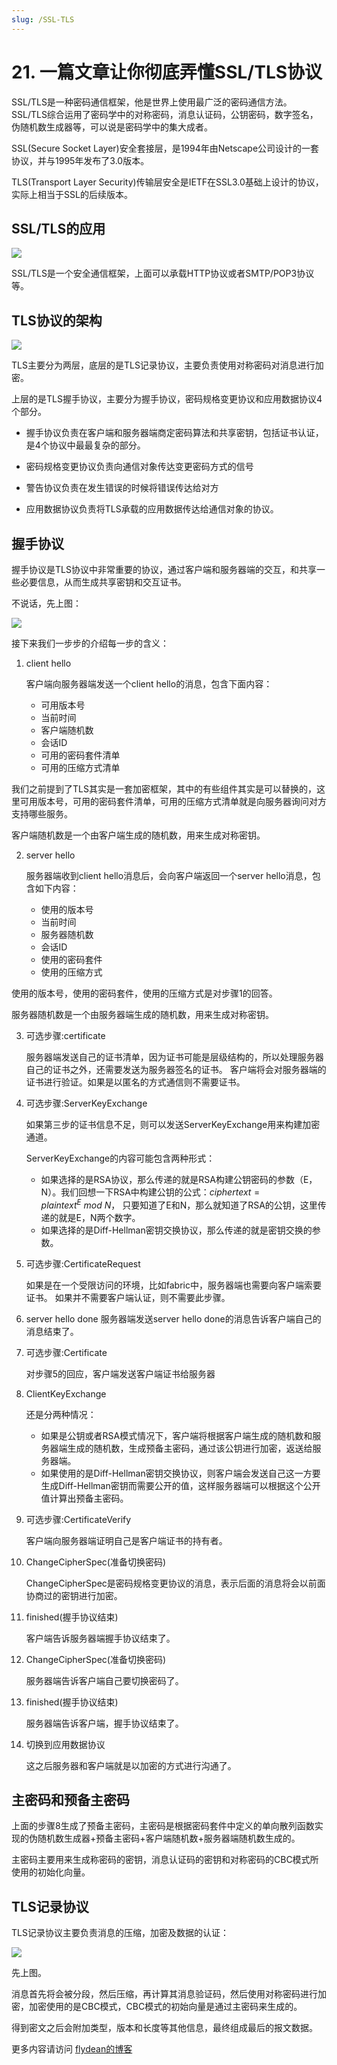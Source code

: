 ```yaml
---
slug: /SSL-TLS
---
```


# 21. 一篇文章让你彻底弄懂SSL/TLS协议

SSL/TLS是一种密码通信框架，他是世界上使用最广泛的密码通信方法。SSL/TLS综合运用了密码学中的对称密码，消息认证码，公钥密码，数字签名，伪随机数生成器等，可以说是密码学中的集大成者。

SSL(Secure Socket Layer)安全套接层，是1994年由Netscape公司设计的一套协议，并与1995年发布了3.0版本。

TLS(Transport Layer Security)传输层安全是IETF在SSL3.0基础上设计的协议，实际上相当于SSL的后续版本。

## SSL/TLS的应用

![](https://img-blog.csdnimg.cn/20200401135304781.png)

SSL/TLS是一个安全通信框架，上面可以承载HTTP协议或者SMTP/POP3协议等。

## TLS协议的架构

![](https://img-blog.csdnimg.cn/20200401135528732.png)

TLS主要分为两层，底层的是TLS记录协议，主要负责使用对称密码对消息进行加密。

上层的是TLS握手协议，主要分为握手协议，密码规格变更协议和应用数据协议4个部分。

* 握手协议负责在客户端和服务器端商定密码算法和共享密钥，包括证书认证，是4个协议中最最复杂的部分。

* 密码规格变更协议负责向通信对象传达变更密码方式的信号

* 警告协议负责在发生错误的时候将错误传达给对方

* 应用数据协议负责将TLS承载的应用数据传达给通信对象的协议。

## 握手协议

握手协议是TLS协议中非常重要的协议，通过客户端和服务器端的交互，和共享一些必要信息，从而生成共享密钥和交互证书。

不说话，先上图：

![](https://img-blog.csdnimg.cn/20200401211630253.png)

接下来我们一步步的介绍每一步的含义：

1. client hello
   
   客户端向服务器端发送一个client hello的消息，包含下面内容：
   * 可用版本号
   * 当前时间
   * 客户端随机数
   * 会话ID
   * 可用的密码套件清单
   * 可用的压缩方式清单

我们之前提到了TLS其实是一套加密框架，其中的有些组件其实是可以替换的，这里可用版本号，可用的密码套件清单，可用的压缩方式清单就是向服务器询问对方支持哪些服务。

客户端随机数是一个由客户端生成的随机数，用来生成对称密钥。

2. server hello
   
   服务器端收到client hello消息后，会向客户端返回一个server hello消息，包含如下内容：
   * 使用的版本号
   * 当前时间
   * 服务器随机数
   * 会话ID
   * 使用的密码套件
   * 使用的压缩方式

使用的版本号，使用的密码套件，使用的压缩方式是对步骤1的回答。

服务器随机数是一个由服务器端生成的随机数，用来生成对称密钥。

3. 可选步骤:certificate
   
   服务器端发送自己的证书清单，因为证书可能是层级结构的，所以处理服务器自己的证书之外，还需要发送为服务器签名的证书。
   客户端将会对服务器端的证书进行验证。如果是以匿名的方式通信则不需要证书。

4. 可选步骤:ServerKeyExchange
   
   如果第三步的证书信息不足，则可以发送ServerKeyExchange用来构建加密通道。

   ServerKeyExchange的内容可能包含两种形式：
   * 如果选择的是RSA协议，那么传递的就是RSA构建公钥密码的参数（E，N）。我们回想一下RSA中构建公钥的公式：$ciphertext=plaintext^E\ mod\ N$， 只要知道了E和N，那么就知道了RSA的公钥，这里传递的就是E，N两个数字。
   * 如果选择的是Diff-Hellman密钥交换协议，那么传递的就是密钥交换的参数。

5. 可选步骤:CertificateRequest
   
   如果是在一个受限访问的环境，比如fabric中，服务器端也需要向客户端索要证书。
   如果并不需要客户端认证，则不需要此步骤。

6. server hello done
   服务器端发送server hello done的消息告诉客户端自己的消息结束了。

7. 可选步骤:Certificate
   
   对步骤5的回应，客户端发送客户端证书给服务器

8. ClientKeyExchange
   
   还是分两种情况：
   * 如果是公钥或者RSA模式情况下，客户端将根据客户端生成的随机数和服务器端生成的随机数，生成预备主密码，通过该公钥进行加密，返送给服务器端。
   * 如果使用的是Diff-Hellman密钥交换协议，则客户端会发送自己这一方要生成Diff-Hellman密钥而需要公开的值，这样服务器端可以根据这个公开值计算出预备主密码。

9. 可选步骤:CertificateVerify
    
    客户端向服务器端证明自己是客户端证书的持有者。

10. ChangeCipherSpec(准备切换密码)
    
    ChangeCipherSpec是密码规格变更协议的消息，表示后面的消息将会以前面协商过的密钥进行加密。

11. finished(握手协议结束)
    
    客户端告诉服务器端握手协议结束了。

12. ChangeCipherSpec(准备切换密码)
    
    服务器端告诉客户端自己要切换密码了。

13. finished(握手协议结束)
    
    服务器端告诉客户端，握手协议结束了。

14. 切换到应用数据协议
    
    这之后服务器和客户端就是以加密的方式进行沟通了。

## 主密码和预备主密码

上面的步骤8生成了预备主密码，主密码是根据密码套件中定义的单向散列函数实现的伪随机数生成器+预备主密码+客户端随机数+服务器端随机数生成的。

主密码主要用来生成称密码的密钥，消息认证码的密钥和对称密码的CBC模式所使用的初始化向量。

## TLS记录协议

TLS记录协议主要负责消息的压缩，加密及数据的认证：

![](https://img-blog.csdnimg.cn/20200401152754303.png)

先上图。

消息首先将会被分段，然后压缩，再计算其消息验证码，然后使用对称密码进行加密，加密使用的是CBC模式，CBC模式的初始向量是通过主密码来生成的。

得到密文之后会附加类型，版本和长度等其他信息，最终组成最后的报文数据。

更多内容请访问 [flydean的博客](www.flydean.com)








